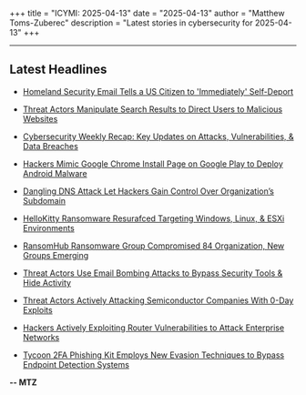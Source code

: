 +++
title = "ICYMI: 2025-04-13"
date = "2025-04-13"
author = "Matthew Toms-Zuberec"
description = "Latest stories in cybersecurity for 2025-04-13"
+++

---------------------------------------------------------------------------
## Latest Headlines
- [Homeland Security Email Tells a US Citizen to 'Immediately' Self-Deport](https://www.wired.com/story/homeland-security-email-tells-a-us-citizen-to-immediately-self-deport/)

- [Threat Actors Manipulate Search Results to Direct Users to Malicious Websites](https://cybersecuritynews.com/threat-actors-manipulate-search-results/)

- [Cybersecurity Weekly Recap: Key Updates on Attacks, Vulnerabilities, & Data Breaches](https://cybersecuritynews.com/cybersecurity-weekly-recap-key-updates-2/)

- [Hackers Mimic Google Chrome Install Page on Google Play to Deploy Android Malware](https://cybersecuritynews.com/hackers-mimic-google-chrome-install-page/)

- [Dangling DNS Attack Let Hackers Gain Control Over Organization’s Subdomain](https://cybersecuritynews.com/dangling-dns-attack-let-hackers-gain-control/)

- [HelloKitty Ransomware Resurafced Targeting Windows, Linux, & ESXi Environments](https://cybersecuritynews.com/hellokitty-ransomware-resurafced/)

- [RansomHub Ransomware Group Compromised 84 Organization, New Groups Emerging](https://cybersecuritynews.com/ransomhub-ransomware-group-compromised-84-organization/)

- [Threat Actors Use Email Bombing Attacks to Bypass Security Tools & Hide Activity](https://cybersecuritynews.com/threat-actors-use-email-bombing-attacks/)

- [Threat Actors Actively Attacking Semiconductor Companies With 0-Day Exploits](https://cybersecuritynews.com/threat-actors-actively-attacking-semiconductor-companies/)

- [Hackers Actively Exploiting Router Vulnerabilities to Attack Enterprise Networks](https://cybersecuritynews.com/hackers-actively-exploiting-router-vulnerabilities/)

- [Tycoon 2FA Phishing Kit Employs New Evasion Techniques to Bypass Endpoint Detection Systems](https://cybersecuritynews.com/tycoon-2fa-phishing-kit-employs-new-evasion-techniques/)

**-- MTZ**